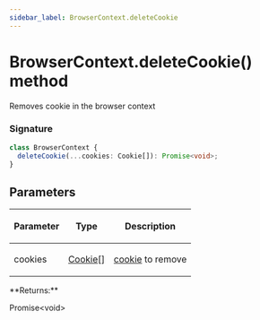 ```yaml
---
sidebar_label: BrowserContext.deleteCookie
---
```


# BrowserContext.deleteCookie() method

Removes cookie in the browser context

### Signature

```typescript
class BrowserContext {
  deleteCookie(...cookies: Cookie[]): Promise<void>;
}
```

## Parameters

<table><thead><tr><th>

Parameter

</th><th>

Type

</th><th>

Description

</th></tr></thead>
<tbody><tr><td>

cookies

</td><td>

[Cookie](./puppeteer.cookie.md)\[\]

</td><td>

[cookie](./puppeteer.cookie.md) to remove

</td></tr>
</tbody></table>
**Returns:**

Promise&lt;void&gt;
